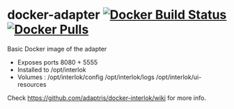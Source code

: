 # docker-adapter [![Docker Build Status](https://img.shields.io/docker/build/adaptris/interlok.svg)](https://hub.docker.com/r/adaptris/interlok/) [![Docker Pulls](https://img.shields.io/docker/pulls/adaptris/interlok.svg)](https://hub.docker.com/r/adaptris/interlok/)

Basic Docker image of the adapter

* Exposes ports 8080 + 5555
* Installed to /opt/interlok
* Volumes : /opt/interlok/config /opt/interlok/logs /opt/interlok/ui-resources

Check https://github.com/adaptris/docker-interlok/wiki for more info.